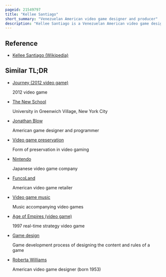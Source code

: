 ```yaml
---
pageid: 21549797
title: "Kellee Santiago"
short_summary: "Venezuelan American video game designer and producer"
description: "Kellee Santiago is a Venezuelan American video game designer and producer. She is the Co-Founder and the former President of Thatgamecompany. Santiago was born in Caracas, Venezuela, and raised in Richmond, Virginia, where Santiago played Video Games from a young Age and was encouraged by her Software Engineer Father to experiment with Computers. While attending the tisch School of the Arts at new York University she became active in experimental Theater Planning after earning a Master's Degree in interactive Media from the School of cinematic Arts at the University of southern California. However, Santiago became involved in video Game Design and produced Cloud, a Game developed by Jenova Chen and a Student Team. Its Success sparked her and Chen to found thatgamecompany upon graduating, and she became the President."
---
```


## Reference

- [Kellee Santiago (Wikipedia)](https://en.wikipedia.org/?curid=21549797)

## Similar TL;DR

- [Journey (2012 video game)](/tldr/en/journey-2012-video-game)

  2012 video game

- [The New School](/tldr/en/the-new-school)

  University in Greenwich Village, New York City

- [Jonathan Blow](/tldr/en/jonathan-blow)

  American game designer and programmer

- [Video game preservation](/tldr/en/video-game-preservation)

  Form of preservation in video gaming

- [Nintendo](/tldr/en/nintendo)

  Japanese video game company

- [FuncoLand](/tldr/en/funcoland)

  American video game retailer

- [Video game music](/tldr/en/video-game-music)

  Music accompanying video games

- [Age of Empires (video game)](/tldr/en/age-of-empires-video-game)

  1997 real-time strategy video game

- [Game design](/tldr/en/game-design)

  Game development process of designing the content and rules of a game

- [Roberta Williams](/tldr/en/roberta-williams)

  American video game designer (born 1953)
